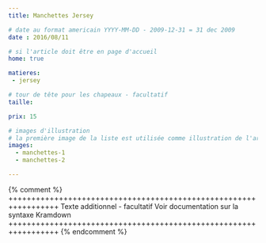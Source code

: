 ```yaml
---
title: Manchettes Jersey

# date au format americain YYYY-MM-DD - 2009-12-31 = 31 dec 2009
date : 2016/08/11

# si l'article doit être en page d'accueil
home: true

matieres:
 - jersey

# tour de tête pour les chapeaux - facultatif
taille:

prix: 15

# images d'illustration
# la première image de la liste est utilisée comme illustration de l'article dans les pages de listing.
images:
  - manchettes-1
  - manchettes-2

---
```

{% comment %} +++++++++++++++++++++++++++++++++++++++++++++++++++++++++++++++++
              Texte additionnel - facultatif
              Voir documentation sur la syntaxe Kramdown
+++++++++++++++++++++++++++++++++++++++++++++++++++++++++++++++++ {% endcomment %}
